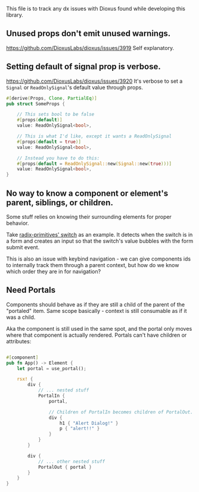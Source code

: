 This file is to track any dx issues with Dioxus found while developing this library.

## Unused props don't emit unused warnings.
https://github.com/DioxusLabs/dioxus/issues/3919
Self explanatory.

## Setting default of signal prop is verbose.
https://github.com/DioxusLabs/dioxus/issues/3920
It's verbose to set a `Signal` or `ReadOnlySignal`'s default value through props.
```rust
#[derive(Props, Clone, PartialEq)]
pub struct SomeProps {

    // This sets bool to be false
    #[props(default)] 
    value: ReadOnlySignal<bool>,

    // This is what I'd like, except it wants a ReadOnlySignal
    #[props(default = true)] 
    value: ReadOnlySignal<bool>,

    // Instead you have to do this:
    #[props(default = ReadOnlySignal::new(Signal::new(true)))]
    value: ReadOnlySignal<bool>,
}
```

## No way to know a component or element's parent, siblings, or children.

Some stuff relies on knowing their surrounding elements for proper behavior. 

Take [radix-primitives' switch](https://github.com/radix-ui/primitives/blob/6e75e117977c9e6ffa939e6951a707f16ba0f95e/packages/react/switch/src/switch.tsx#L51) as an example. It detects when the switch is in a form and creates an input so that the switch's value bubbles with the form submit event.

This is also an issue with keybind navigation - we can give components ids to internally track them through a parent context, but how do we know which order they are in for navigation?

## Need Portals
Components should behave as if they are still a child of the parent of the "portaled" item. Same scope basically - context is still consumable as if it was a child.

Aka the component is still used in the same spot, and the portal only moves where that component is actually rendered. Portals can't have children or attributes:

```rust

#[component]
pub fn App() -> Element {
    let portal = use_portal();

    rsx! {
        div {
            // ... nested stuff
            PortalIn {
                portal,

                // Children of PortalIn becomes children of PortalOut.
                div {
                    h1 { "Alert Dialog!" }
                    p { "alert!!" }
                }
            }
        }

        div {
            // ... other nested stuff
            PortalOut { portal }
        }
    }
}

```

